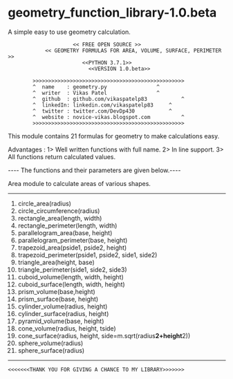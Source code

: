 # geometry_function_library-1.0.beta
A simple easy to use geometry calculation.

			             << FREE OPEN SOURCE >>
	            << GEOMETRY FORMULAS FOR AREA, VOLUME, SURFACE, PERIMETER >>
			                <<PYTHON 3.7.1>>
		                      <<VERSION 1.0.beta>>

			>>>>>>>>>>>>>>>>>>>>>>>>>>>>>>>>>>>>>>>>>>>>>>>>>
			^  name    : geometry.py		        ^
			^  writer  : Vikas Patel		        ^	
			^  github  : github.com/vikaspatelp83       	^
			^  linkedIn: linkedin.com/vikaspatelp83		^
			^  twitter : twitter.com/DevDp430	        ^
			^  website : novice-vikas.blogspot.com	       	^
			>>>>>>>>>>>>>>>>>>>>>>>>>>>>>>>>>>>>>>>>>>>>>>>>>


This module contains 21 formulas for geometry to make calculations easy.

Advantages :
	1> Well written functions with full name.
	2> In line support.
	3> All functions return calculated values.

 
---- The functions and their parameters are given below.----


 Area module to calculate areas of various shapes.
*************************************************************************
 1. circle_area(radius)
 2. circle_circumference(radius)
 3. rectangle_area(length, width)
 4. rectangle_perimeter(length, width)
 5. parallelogram_area(base, height)
 6. parallelogram_perimeter(base, height)
 7. trapezoid_area(pside1, pside2, height)
 8. trapezoid_perimeter(pside1, pside2, side1, side2)
 9. triangle_area(height, base)
 10. triangle_perimeter(side1, side2, side3)
 11. cuboid_volume(length, width, height)
 12. cuboid_surface(length, width, height)
 13. prism_volume(base,height)
 14. prism_surface(base, height)
 15. cylinder_volume(radius, height)
 16. cylinder_surface(radius, height)
 17. pyramid_volume(base, height)
 18. cone_volume(radius, height, tside)
 19. cone_surface(radius, height, side=m.sqrt(radius**2+height**2))
 20. sphere_volume(radius)
 21. sphere_surface(radius)

**************************************************************************

	<<<<<<<THANK YOU FOR GIVING A CHANCE TO MY LIBRARY>>>>>>>
